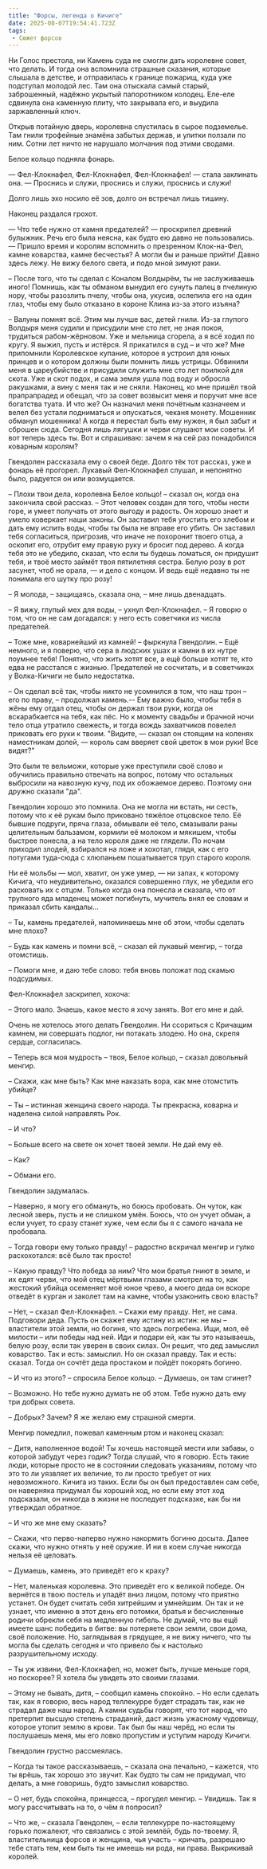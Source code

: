 ```yaml
---
title: "Форсы, легенда о Кичиге"
date: 2025-08-07T19:54:41.723Z
tags:
 - Сюжет форсов
---
```


Ни Голос престола, ни Камень суда не смогли дать королевне совет, что
делать. И тогда она вспомнила страшные сказания, которые слышала в
детстве, и отправилась к границе пожарищ, куда уже подступал молодой
лес. Там она отыскала самый старый, заброшенный, надёжно укрытый
папоротником колодец. Еле-еле сдвинула она каменную плиту, что закрывала
его, и выудила заржавленный ключ.

Открыв потайную дверь, королевна спустилась в сырое подземелье. Там
гнили трофейные знамёна забытых держав, и улитки ползали по ним. Сотни
лет ничто не нарушало молчания под этими сводами.

Белое кольцо подняла фонарь.

— Фел-Клокнафел, Фел-Клокнафел, Фел-Клокнафел! — стала заклинать она. —
Проснись и служи, проснись и служи, проснись и служи!

Долго лишь эхо носило её зов, долго он встречал лишь тишину.

Наконец раздался грохот.

— Что тебе нужно от камня предателей? — проскрипел древний булыжник.
Речь его была неясна, как будто ею давно не пользовались. — Пришло время
и королям вспомнить о презренном Клок-на-Фел, камне коварства, камне
бесчестья? А могли бы и раньше прийти! Давно здесь лежу. Не вижу белого
света, и подо мной зимуют раки.

– После того, что ты сделал с Коналом Волдырём, ты не заслуживаешь
иного! Помнишь, как ты обманом вынудил его сунуть палец в пчелиную нору,
чтобы разозлить пчелу, чтобы она, укусив, ослепила его на один глаз,
чтобы ему было отказано в короне Клина из-за этого изъяна?

– Валуны помнят всё. Этим мы лучше вас, детей гнили. Из-за глупого
Волдыря меня судили и присудили мне сто лет, не зная покоя, трудиться
рабом-жёрновом. Уже и мельница сгорела, а я всё ходил по кругу. Я выжил,
пусть и истёрся. Я прикатился в суд – и что же? Мне припомнили
Королевское купание, которое я устроил для юных принцев и о котором
должны были помнить лишь устрицы. Обвинили меня в цареубийстве и
присудили служить мне сто лет поилкой для скота. Уже и скот подох, и
сама земля ушла под воду и обросла ракушками, а вину с меня так и не
сняли. Наконец, ко мне пришёл твой прапрапрадед и обещал, что за совет
возвысит меня и поручит мне все богатства туата. И что же? Он назначил
меня почётным казначеем и велел без устали подниматься и опускаться,
чеканя монету. Мошенник обманул мошенника! А когда я перестал быть ему
нужен, я был забыт и сброшен сюда. Сегодня лишь лягушки и черви слушают
мои советы. И вот теперь здесь ты. Вот и спрашиваю: зачем я на сей раз
понадобился коварным королям?

Гвендолен рассказала ему о своей беде. Долго тёк тот рассказ, уже и
фонарь её прогорел. Лукавый Фел-Клокнафел слушал, и непонятно было,
радуется он или возмущается.

– Плохи твои дела, королевна Белое кольцо! – сказал он, когда она
закончила свой рассказ. – Этот человек создан для того, чтобы нести
горе, и умеет получать от этого выгоду и радость. Он хорошо знает и
умело коверкает наши законы. Он заставил тебя угостить его хлебом и дать
ему испить воды, чтобы ты была не вправе его убить. Он заставил тебя
согласиться, пригрозив, что иначе не похоронит твоего отца, а оскопит
его, отрубит ему правую руку и бросит под дерево. А когда тебя это не
убедило, сказал, что если ты будешь ломаться, он придушит тебя, и твоё
место займёт твоя пятилетняя сестра. Белую розу в рот засунет, чтоб не
орала, — и дело с концом. И ведь ещё недавно ты не понимала его шутку
про розу!

– Я молода, – защищаясь, сказала она, – мне лишь двенадцать.

– Я вижу, глупый мех для воды, – ухнул Фел-Клокнафел. – Я говорю о том,
что он не сам догадался: у него есть советчики из числа предателей.

– Тоже мне, коварнейший из камней! – фыркнула Гвендолин. – Ещё немного,
и я поверю, что сера в людских ушах и камни в их нутре поумнее тебя!
Понятно, что жить хотят все, а ещё больше хотят те, кто едва не
расстался с жизнью. Предателей не сосчитать, и в советчиках у
Волка-Кичиги не было недостатка.

– Он сделал всё так, чтобы никто не усомнился в том, что наш трон – его
по праву, – продолжал камень.-- Ему важно было, чтобы тебя в жёны ему
отдал отец, чтобы он держал твои руки, когда он вскарабкается на тебя,
как пёс. Но к моменту свадьбы и брачной ночи тело отца утратило
свежесть, и тогда вождь захватчиков повелел приковать его руки к твоим.
"Видите, — сказал он стоящим на коленях наместникам долей, — король сам
вверяет свой цветок в мои руки! Все видят?"

Это были те вельможи, которые уже преступили своё слово и обучились
правильно отвечать на вопрос, потому что остальных выбросили на навозную
кучу, под их обожаемое дерево. Поэтому они дружно сказали "да".

Гвендолин хорошо это помнила. Она не могла ни встать, ни сесть, потому
что к её рукам было приковано тяжёлое отцовское тело. Её бывшие подруги,
пряча глаза, обмывали её тело, смазывали раны целительным бальзамом,
кормили её молоком и мякишем, чтобы быстрее понесла, а на тело короля
даже не глядели. По ночам приходил злодей, взбирался на ложе и хохотал,
глядя, как с его потугами туда-сюда с хлюпаньем пошатывается труп
старого короля.

Ни её мольбы — мол, хватит, он уже умер, — ни запах, к которому Кичига,
что неудивительно, оказался совершенно глух, не убедили его расковать их
с отцом. Только когда она понесла и сказала, что от трупного яда
младенец может погибнуть, мучитель внял ее словам и приказал сбить
кандалы…

– Ты, камень предателей, напоминаешь мне об этом, чтобы сделать мне
плохо?

– Будь как камень и помни всё, – сказал ей лукавый менгир, – тогда
отомстишь.

– Помоги мне, и даю тебе слово: тебя вновь положат под скамью
подсудимых.

Фел-Клокнафел заскрипел, хохоча:

– Этого мало. Знаешь, какое место я хочу занять. Вот его мне и дай.

Очень не хотелось этого делать Гвендолин. Ни ссориться с Кричащим
камнем, ни совершать подлог, ни потакать злодею. Но она, скрепя сердце,
согласилась.

– Теперь вся моя мудрость – твоя, Белое кольцо, – сказал довольный
менгир.

– Скажи, как мне быть? Как мне наказать вора, как мне отомстить убийце?

– Ты – истинная женщина своего народа. Ты прекрасна, коварна и наделена
силой направлять Рок.

– И что?

– Больше всего на свете он хочет твоей земли. Не дай ему её.

– Как?

– Обмани его.

Гвендолин задумалась.

– Наверно, я могу его обмануть, но боюсь пробовать. Он чуток, как лесной
зверь, пусть и не слишком умён. Боюсь, что он учует обман, а если учует,
то сразу станет хуже, чем если бы я с самого начала не пробовала.

– Тогда говори ему только правду! – радостно вскричал менгир и гулко
расхохотался: всё было так просто!

– Какую правду? Что победа за ним? Что мои братья гниют в земле, и их
едят черви, что мой отец мёртвыми глазами смотрел на то, как жестокий
убийца осеменяет моё юное чрево, а моего деда он вскоре отведёт в курган
и заколет там на камне, чтобы узаконить свою власть?

– Нет, – сказал Фел-Клокнафел. – Скажи ему правду. Нет, не сама.
Подговори деда. Пусть он скажет ему истину из истин: не мы – властители
этой земли, но богиня, что здесь погребена. Ищи, мол, её милости – или
победы над ней. Иди и подари ей, как ты это называешь, белую розу, если
так уверен в своих силах. Он решит, что дед замыслил коварство. Так и
есть: замыслил. Но он сказал правду. Так и есть: сказал. Тогда он сочтёт
деда простаком и пойдёт покорять богиню.

– И что из этого? – спросила Белое кольцо. – Думаешь, он там сгинет?

– Возможно. Но тебе нужно думать не об этом. Тебе нужно дать ему три
добрых совета.

– Добрых? Зачем? Я же желаю ему страшной смерти.

Менгир помедлил, пожевал каменным ртом и наконец сказал:

– Дитя, наполненное водой! Ты хочешь настоящей мести или забавы, о
которой забудут через годик? Тогда слушай, что я говорю. Есть такие
люди, которые просто не в состоянии следовать указаниям, потому что это
то ли уязвляет их величие, то ли просто требует от них невозможного.
Кичига из таких. Если бы он был предоставлен сам себе, он наверняка
придумал бы хороший ход, но если ему этот ход подсказали, он никогда в
жизни не последует подсказке, как бы ни утверждал обратное.

– И что же мне ему сказать?

– Скажи, что перво-наперво нужно накормить богиню досыта. Далее скажи,
что нужно отнять у неё оружие. И ни в коем случае никогда нельзя её
целовать.

– Думаешь, камень, это приведёт его к краху?

– Нет, маленькая королевна. Это приведёт его к великой победе. Он
вернётся в твою постель и упадёт вниз лицом, потому что приятно устанет.
Он будет считать себя хитрейшим и умнейшим. Он так и не узнает, что
именно в этот день его потомки, братья и бесчисленные родичи обрекли
себя на медленную гибель. Не думай, что вы ещё имеете шанс победить в
битве: вы потеряете свои земли, свои дома, своё положение. Но,
заглядывая в грядущее, я не вижу ничего, что ты могла бы сделать сегодня
и что привело бы к настолько разрушительному исходу.

– Ты уж извини, Фел-Клокнафел, но, может быть, лучше меньше горя, но
поскорее? Я хотела бы увидеть это своими глазами.

– Этому не бывать, дитя, – сообщил камень спокойно. – Но если сделать
так, как я говорю, весь народ теллекурре будет страдать так, как не
страдал даже наш народ. А камни судьбы говорят, что тот народ, что
претерпит высшую степень страданий, даст жизнь ужасному чудовищу,
которое утопит землю в крови. Так был бы наш черёд, но если ты
послушаешь меня, мы его ловко пропустим и уступим народу Кичиги.

Гвендолин грустно рассмеялась.

– Когда ты такое рассказываешь, – сказала она печально, – кажется, что
ты врёшь, так хорошо это звучит. Как будто ты сам не придумал, что
делать, а мне говоришь, будто замыслил коварство.

– О нет, будь спокойна, принцесса, – прогудел менгир. – Увидишь. Так я
могу рассчитывать на то, о чём я попросил?

– Что же, – сказала Гвендолен, – если теллекурре по-настоящему горько
пожалеют, что связались с этой землёй, будь по-твоему. Я, властительница
форсов и женщина, чья участь – кричать, разрешаю тебе стать тем, кем
быть ты не имеешь ни рода, ни права. Выкрикивай королей.
